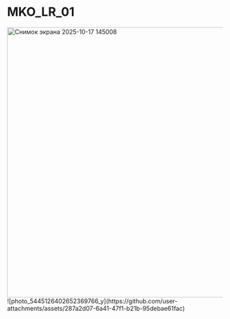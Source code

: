 # MKO_LR_01
<img width="1048" height="630" alt="Снимок экрана 2025-10-17 145008" src="https://github.com/user-attachments/assets/0624736d-c293-4239-9919-7b3058daacc6" />
![photo_5445126402652369766_y](https://github.com/user-attachments/assets/287a2d07-6a41-47f1-b21b-95debae61fac)
